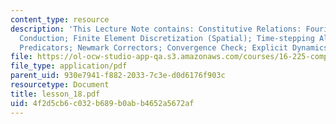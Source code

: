 ```yaml
---
content_type: resource
description: 'This Lecture Note contains: Constitutive Relations: Fourier Law of Heat
  Conduction; Finite Element Discretization (Spatial); Time-stepping Algorithms; Newmark
  Predicators; Newmark Correctors; Convergence Check; Explicit Dynamics.'
file: https://ol-ocw-studio-app-qa.s3.amazonaws.com/courses/16-225-computational-mechanics-of-materials-fall-2003/4f2d5cb6c032b689b0abb4652a5672af_lesson_18.pdf
file_type: application/pdf
parent_uid: 930e7941-f882-2033-7c3e-d0d6176f903c
resourcetype: Document
title: lesson_18.pdf
uid: 4f2d5cb6-c032-b689-b0ab-b4652a5672af
---
```

